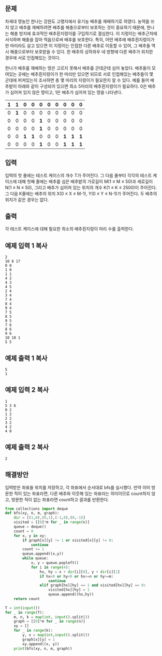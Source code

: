 ## 문제

차세대 영농인 한나는 강원도 고랭지에서 유기농 배추를 재배하기로 하였다. 농약을 쓰지 않고 배추를 재배하려면 배추를 해충으로부터 보호하는 것이 중요하기 때문에, 한나는 해충 방지에 효과적인 배추흰지렁이를 구입하기로 결심한다. 이 지렁이는 배추근처에 서식하며 해충을 잡아 먹음으로써 배추를 보호한다. 특히, 어떤 배추에 배추흰지렁이가 한 마리라도 살고 있으면 이 지렁이는 인접한 다른 배추로 이동할 수 있어, 그 배추들 역시 해충으로부터 보호받을 수 있다. 한 배추의 상하좌우 네 방향에 다른 배추가 위치한 경우에 서로 인접해있는 것이다.

한나가 배추를 재배하는 땅은 고르지 못해서 배추를 군데군데 심어 놓았다. 배추들이 모여있는 곳에는 배추흰지렁이가 한 마리만 있으면 되므로 서로 인접해있는 배추들이 몇 군데에 퍼져있는지 조사하면 총 몇 마리의 지렁이가 필요한지 알 수 있다. 예를 들어 배추밭이 아래와 같이 구성되어 있으면 최소 5마리의 배추흰지렁이가 필요하다. 0은 배추가 심어져 있지 않은 땅이고, 1은 배추가 심어져 있는 땅을 나타낸다.

| **1** | **1** | 0     | 0     | 0     | 0    | 0    | 0     | 0     | 0     |
| ----- | ----- | ----- | ----- | ----- | ---- | ---- | ----- | ----- | ----- |
| 0     | **1** | 0     | 0     | 0     | 0    | 0    | 0     | 0     | 0     |
| 0     | 0     | 0     | 0     | **1** | 0    | 0    | 0     | 0     | 0     |
| 0     | 0     | 0     | 0     | **1** | 0    | 0    | 0     | 0     | 0     |
| 0     | 0     | **1** | **1** | 0     | 0    | 0    | **1** | **1** | **1** |
| 0     | 0     | 0     | 0     | **1** | 0    | 0    | **1** | **1** | **1** |

## 입력

입력의 첫 줄에는 테스트 케이스의 개수 T가 주어진다. 그 다음 줄부터 각각의 테스트 케이스에 대해 첫째 줄에는 배추를 심은 배추밭의 가로길이 M(1 ≤ M ≤ 50)과 세로길이 N(1 ≤ N ≤ 50), 그리고 배추가 심어져 있는 위치의 개수 K(1 ≤ K ≤ 2500)이 주어진다. 그 다음 K줄에는 배추의 위치 X(0 ≤ X ≤ M-1), Y(0 ≤ Y ≤ N-1)가 주어진다. 두 배추의 위치가 같은 경우는 없다.

## 출력

각 테스트 케이스에 대해 필요한 최소의 배추흰지렁이 마리 수를 출력한다.

## 예제 입력 1 복사

```
2
10 8 17
0 0
1 0
1 1
4 2
4 3
4 5
2 4
3 4
7 4
8 4
9 4
7 5
8 5
9 5
7 6
8 6
9 6
10 10 1
5 5
```

## 예제 출력 1 복사

```
5
1
```

## 예제 입력 2 복사

```
1
5 3 6
0 2
1 2
2 2
3 2
4 2
4 0
```

## 예제 출력 2 복사

```
2
```

## 해결방안
입력받은 좌표들 위치를 저장하고, 각 좌표에서 순서대로 bfs를 실시했다. 만약 이미 방문한 적이 있는 좌표라면, 다른 배추와 이웃해 있는 좌표라는 의미이므로 count하지 않고, 방문한 적이 없는 좌표라면 count하고 결과를 반환한다.

```python
from collections import deque
def bfs(xy, n, m, graph):
    dir = [(1,0),(0,1),(-1,0),(0,-1)]
    visited = [[0]*m for _ in range(n)]
    queue = deque()
    count = 0
    for x, y in xy:
        if graph[x][y] != 1 or visited[x][y] != 0:
            continue
        count += 1
        queue.append((x,y))
        while queue:
            x, y = queue.popleft()
            for i in range(4):
                hx, hy = x + dir[i][0], y + dir[i][1]
                if hx<0 or hy<0 or hx>=n or hy>=m:
                    continue
                elif graph[hx][hy] == 1 and visited[hx][hy] == 0:
                    visited[hx][hy] = 1
                    queue.append((hx,hy))
    return count
 
T = int(input())
for _ in range(T):
    m, n, k = map(int, input().split())
    graph = [[0]*m for _ in range(n)]
    xy = []
    for _ in range(k):
        y, x = map(int,input().split())
        graph[x][y] = 1
        xy.append((x, y))
    print(bfs(xy, n, m, graph))
